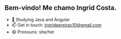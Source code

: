## Bem-vindo! Me chamo Ingrid Costa.

- 🌱 Studying Java and Angular
- 📫 Get in touch: ingridpereirac10@gmail.com
- 😄 Pronouns: she/her
